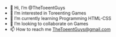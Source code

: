 - 👋 Hi, I’m @TheToeentGuys
- 👀 I’m interested in Toreenting Games
- 🌱 I’m currently learning Programming HTML-CSS
- 💞️ I’m looking to collaborate on Games
- 📫 How to reach me TheToeentGuys@gmail.com

<!---
TheToeentGuys/TheToeentGuys is a ✨ special ✨ repository because its `README.md` (this file) appears on your GitHub profile.
You can click the Preview link to take a look at your changes.
--->
